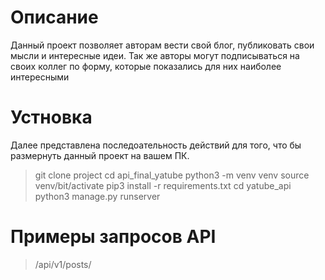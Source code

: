 # Описание
Данный проект позволяет авторам вести свой блог, публиковать свои мысли и интересные идеи.
Так же авторы могут подписываться на своих коллег по форму, которые показались для них наиболее интересными

# Устновка
Далее представлена последоательность действий для того, что бы размернуть данный проект на вашем ПК.

> git clone project
> cd api_final_yatube
> python3 -m venv venv
> source venv/bit/activate
> pip3 install -r requirements.txt
> cd yatube_api
> python3 manage.py runserver

# Примеры запросов API
> /api/v1/posts/
